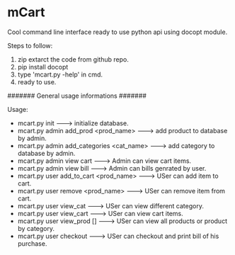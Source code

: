 # mCart
Cool command line interface ready to use python api using docopt module.


Steps to follow:

1. zip extarct the code from github repo.
2. pip install docopt
3. type 'mcart.py -help' in cmd.
4. ready to use.


####### General usage informations #######

Usage:
 *   mcart.py init                                                               ---> initialize database.
 *   mcart.py admin add_prod <prod_name> <description> <amount> <category>       ---> add product to database by admin.
 *   mcart.py admin add_categories <cat_name>                                    ---> add category to database by admin.
 *   mcart.py admin view cart                                                    ---> Admin can view cart items.
 *   mcart.py admin view bill                                                    ---> Admin can bills genrated by user.
 *   mcart.py user add_to_cart <prod_name>                                       ---> USer can add item to cart.
 *   mcart.py user remove <prod_name>                                            ---> USer can remove item from cart.
 *   mcart.py user view_cat                                                      ---> USer can view different category.
 *   mcart.py user view_cart                                                     ---> USer can view cart items.
 *   mcart.py user view_prod [<category>]                                        ---> USer can view all products or product by category.
 *   mcart.py user checkout                                                      ---> USer can checkout and print bill of his purchase.

